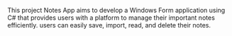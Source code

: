 This project Notes App aims to develop a Windows Form application using C# that provides users with a platform to manage their important notes efficiently. users can easily save, import, read, and delete their notes.




